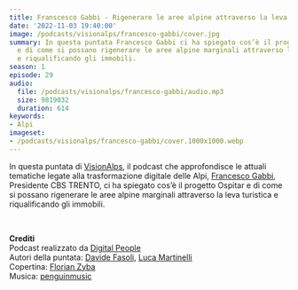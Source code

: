 ```yaml
---
title: Franscesco Gabbi - Rigenerare le aree alpine attraverso la leva turistica @Bolzano
date: '2022-11-03 19:40:00'
image: /podcasts/visionalps/francesco-gabbi/cover.jpg
summary: In questa puntata Francesco Gabbi ci ha spiegato cos’è il progetto Ospitar
  e di come si possano rigenerare le aree alpine marginali attraverso la leva turistica
  e riqualificando gli immobili.
season: 1
episode: 29
audio:
  file: /podcasts/visionalps/francesco-gabbi/audio.mp3
  size: 9819032
  duration: 614
keywords:
- Alpi
imageset:
- /podcasts/visionalps/francesco-gabbi/cover.1000x1000.webp
---
```


In questa puntata di [VisionAlps](https://www.visionalps.com/), il podcast che approfondisce le attuali tematiche legate alla trasformazione digitale delle Alpi, [Francesco Gabbi](https://www.linkedin.com/in/francesco-gabbi/), Presidente CBS TRENTO, ci ha spiegato cos’è il progetto Ospitar e di come si possano rigenerare le aree alpine marginali attraverso la leva turistica e riqualificando gli immobili.

<br>

**Crediti**<br>
Podcast realizzato da [Digital People](https://w3id.org/digitalpeople)<br>
Autori della puntata: [Davide Fasoli](https://www.linkedin.com/in/davide-fasoli-2b3246179/), [Luca Martinelli](https://www.linkedin.com/in/luca-martinelli/)<br>
Copertina: [Florian Zyba](https://www.linkedin.com/in/florian-zyba/)<br>
Musica: [penguinmusic](https://pixabay.com/users/penguinmusic-24940186/)